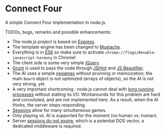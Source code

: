 # Connect Four

A simple Connect Four implementation in node.js.

TODOs, bugs, remarks and possible enhancements:

* The node.js project is based on [Express](http://expressjs.com/).
* The template engine has been changed to [Mustache](https://mustache.github.io/).
* Everything is in [ES6](http://es6-features.org/#Constants) so make sure to activate `chrome://flags/#enable-javascript-harmony` in Chrome!
* The client side is some very simple [jQuery](https://jquery.com/).
* [Grunt](http://gruntjs.com/) is used to pass the code through [JSHint](http://jshint.com/) and [JS Beautifier](https://github.com/beautify-web/js-beautify).
* The AI uses a simple [negamax](https://en.wikipedia.org/wiki/Negamax) without prunning or memoization; the main `Board` object is not optimized (arrays of objects), so the AI is not very strong, yet.
* A very important shortcoming : node.js cannot deal with [long running processes](https://stadolf.wordpress.com/2012/05/10/dealing-concurrently-with-long-running-blocking-tasks-in-node-js/) without stalling its I/O. Workarounds for this problem are hard and convoluted, and are not implemented here. As a result, when the AI thinks, the server stops responding. 
* [Sessions](https://github.com/expressjs/session) allow for many simultaneous games.
* Only playing vs. AI is supported for the moment (no human vs. human).
* Server [sessions do not expire](http://stackoverflow.com/questions/22354004/setting-node-js-express-session-expiration-time-in-sessionstore-in-stead-of-in-c), which is a potential DOS vector, a dedicated middleware is required.

